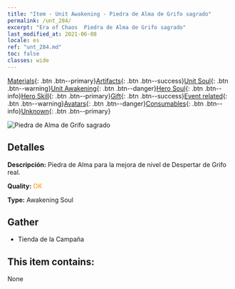 ```yaml
---
title: "Item - Unit Awakening - Piedra de Alma de Grifo sagrado"
permalink: /unt_284/
excerpt: "Era of Chaos  Piedra de Alma de Grifo sagrado"
last_modified_at: 2021-06-08
locale: es
ref: "unt_284.md"
toc: false
classes: wide
---
```

 [Materials](/ItemsES/){: .btn .btn--primary}[Artifacts](/ItemsES/Artifacts/){: .btn .btn--success}[Unit Soul](/ItemsES/UnitSoul/){: .btn .btn--warning}[Unit Awakening](/ItemsES/UnitAwakening/){: .btn .btn--danger}[Hero Soul](/ItemsES/HeroSoul/){: .btn .btn--info}[Hero Skill](/ItemsES/HeroSkill/){: .btn .btn--primary}[Gift](/ItemsES/Gift/){: .btn .btn--success}[Event related](/ItemsES/Events/){: .btn .btn--warning}[Avatars](/ItemsES/Avatars/){: .btn .btn--danger}[Consumables](/ItemsES/Consumables/){: .btn .btn--info}[Unknown](/ItemsES/Unknown/){: .btn .btn--primary}

 ![Piedra de Alma de Grifo sagrado](/images/u/tia_shijiu.jpg)

## Detalles
 **Descripción:** Piedra de Alma para la mejora de nivel de Despertar de Grifo real.

 **Quality:** <span style="color: #FF8C00">OK</span>

 **Type:** Awakening Soul

## Gather

*    Tienda de la Campaña 

## This item contains:

  None

